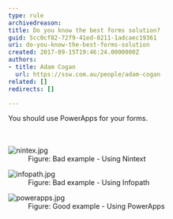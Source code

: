 ```yaml
---
type: rule
archivedreason: 
title: Do you know the best forms solution?
guid: 5cc0cf82-72f9-41ed-8211-1adcaec19361
uri: do-you-know-the-best-forms-solution
created: 2017-09-15T19:46:24.0000000Z
authors:
- title: Adam Cogan
  url: https://ssw.com.au/people/adam-cogan
related: []
redirects: []

---
```



You should use&#160;PowerApps for your forms.<br>
<br><excerpt class='endintro'></excerpt><br>
<dl class="badImage"><dt>​​​<img src="/PublishingImages/nintex.jpg" alt="nintex.jpg" /></dt><dd>Figure&#58; Bad example - Using Nintext</dd></dl><dl class="badImage"><dt><img src="/PublishingImages/infopath.jpg" alt="infopath.jpg" /></dt><dd>Figure&#58; Bad example - Using Infopath</dd></dl><dl class="goodImage"><dt><img src="/PublishingImages/powerapps.jpg" alt="powerapps.jpg" /></dt><dd>Figure&#58; Good example - Using PowerApps</dd></dl>
​​




